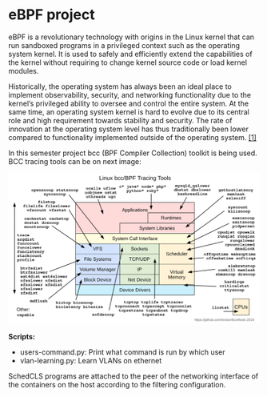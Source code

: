 # eBPF project

eBPF is a revolutionary technology with origins in the Linux kernel that can run sandboxed programs in a privileged context such as the operating system kernel. It is used to safely and efficiently extend the capabilities of the kernel without requiring to change kernel source code or load kernel modules.

Historically, the operating system has always been an ideal place to implement observability, security, and networking functionality due to the kernel’s privileged ability to oversee and control the entire system. At the same time, an operating system kernel is hard to evolve due to its central role and high requirement towards stability and security. The rate of innovation at the operating system level has thus traditionally been lower compared to functionality implemented outside of the operating system. [[1]](https://ebpf.io/what-is-ebpf/)

In this semester project bcc (BPF Compiler Collection) toolkit is being used.
BCC tracing tools can be on next image:

<center><a href="/data/bcc_tracing_tools_2019.png"><img src="/data/bcc_tracing_tools_2019.png" border=0 width=700></a></center>

**Scripts:**

- users-command.py: Print what command is run by which user
- vlan-learning.py: Learn VLANs on ethernet

SchedCLS programs are attached to the peer of the networking interface of the containers on the host according to the filtering configuration.
